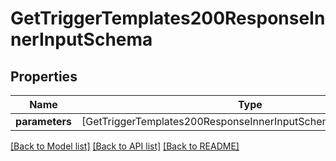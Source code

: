 # GetTriggerTemplates200ResponseInnerInputSchema

## Properties
Name | Type | Description | Notes
------------ | ------------- | ------------- | -------------
**parameters** | [GetTriggerTemplates200ResponseInnerInputSchemaParametersInner] |  | 

[[Back to Model list]](../README.md#documentation-for-models) [[Back to API list]](../README.md#documentation-for-api-endpoints) [[Back to README]](../README.md)


